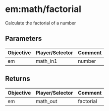 # em:math/factorial

Calculate the factorial of a number

## Parameters

| Objective | Player/Selector | Comment |
| --------- | --------------- | ------- |
| em        | math_in1        | number  |

## Returns

| Objective | Player/Selector | Comment   |
| --------- | --------------- | --------- |
| em        | math_out        | factorial |
